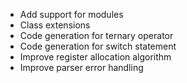 * Add support for modules
* Class extensions
* Code generation for ternary operator
* Code generation for switch statement
* Improve register allocation algorithm
* Improve parser error handling
